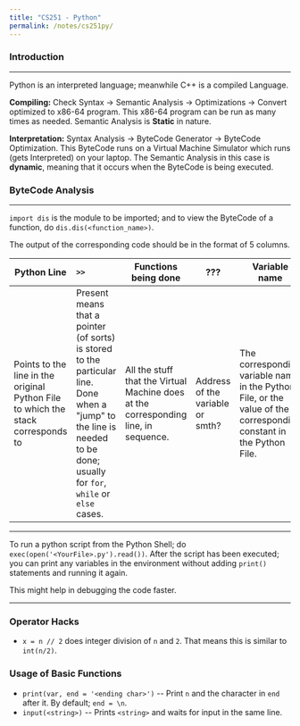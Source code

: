 ```yaml
---
title: "CS251 - Python"
permalink: /notes/cs251py/
---
```


### Introduction

---

Python is an interpreted language; meanwhile C++ is a compiled Language.

**Compiling:** Check Syntax -> Semantic Analysis -> Optimizations -> Convert optimized to x86-64 program. This x86-64 program can be run as many times as needed. Semantic Analysis is **Static** in nature.

**Interpretation:** Syntax Analysis -> ByteCode Generator -> ByteCode Optimization. This ByteCode runs on a Virtual Machine Simulator which runs (gets Interpreted) on your laptop. The Semantic Analysis in this case is **dynamic**, meaning that it occurs when the ByteCode is being executed.



### ByteCode Analysis

---

`import dis` is the module to be imported; and to view the ByteCode of a function, do `dis.dis(<function_name>)`.

The output of the corresponding code should be in the format of 5 columns.

| Python Line                                                  | `>>`                                                         | Functions being done                                         | ???                              | Variable name                                                |
| ------------------------------------------------------------ | :----------------------------------------------------------- | ------------------------------------------------------------ | -------------------------------- | ------------------------------------------------------------ |
| Points to the line in the original Python File to which the stack corresponds to | Present means that a pointer (of sorts) is stored to the particular line. Done when a "jump" to the line is needed to be done; usually for `for`, `while` or `else` cases. | All the stuff that the Virtual Machine does at the corresponding line, in sequence. | Address of the variable or smth? | The corresponding variable name in the Python File, or the value of the corresponding constant in the Python File. |





---

To run a python script from the Python Shell; do `exec(open('<YourFile>.py').read())`. After the script has been executed; you can print any variables in the environment without adding `print()` statements and running it again. 

This might help in debugging the code faster.

---

### Operator Hacks

- `x = n // 2` does integer division of `n` and `2`. That means this is similar to `int(n/2)`.



### Usage of Basic Functions

- `print(var, end = '<ending char>')` -- Print `n` and the character in `end` after it. By default; `end = \n`.
- `input(<string>)` -- Prints `<string>` and waits for input in the same line.